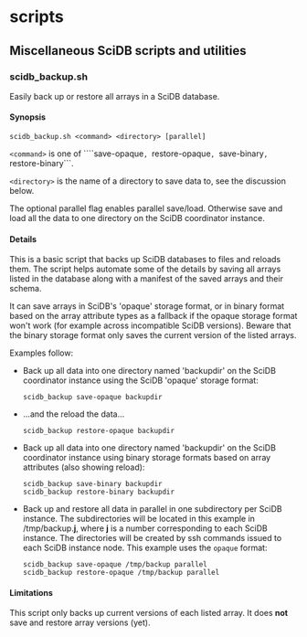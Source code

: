 scripts
=======

## Miscellaneous SciDB scripts and utilities

### scidb_backup.sh

Easily back up or restore all arrays in a SciDB database.

#### Synopsis

```
scidb_backup.sh <command> <directory> [parallel]
```

```<command>``` is one of ````save-opaque```, ```restore-opaque```, ```save-binary```, ```restore-binary```.

```<directory>``` is the name of a directory to save data to, see the discussion below.

The optional parallel flag enables parallel save/load. Otherwise save and load
all the data to one directory on the SciDB coordinator instance.

#### Details
This is a basic script that backs up SciDB databases to files and reloads them.
The script helps automate some of the details by saving all arrays listed in
the database along with a manifest of the saved arrays and their schema.

It can save arrays in SciDB's 'opaque' storage format, or in binary format
based on the array attribute types as a fallback if the opaque storage format
won't work (for example across incompatible SciDB versions). Beware that the
binary storage format only saves the current version of the listed arrays.

Examples follow:

* Back up all data into one directory named 'backupdir' on the SciDB coordinator instance
using the SciDB 'opaque' storage format:

    ```
    scidb_backup save-opaque backupdir
    ```

* ...and the reload the data...

    ```
    scidb_backup restore-opaque backupdir
    ```

* Back up all data into one directory named 'backupdir' on the SciDB coordinator instance
using binary storage formats based on array attributes (also showing reload):

    ```
    scidb_backup save-binary backupdir
    scidb_backup restore-binary backupdir
    ```

* Back up and restore all data in parallel in one subdirectory per SciDB instance. The subdirectories will be located in this example in /tmp/backup.**j**, where **j** is a number corresponding to each SciDB instance. The directories will be created by ssh commands issued to each SciDB instance node. This example uses the `opaque` format:

    ```
    scidb_backup save-opaque /tmp/backup parallel
    scidb_backup restore-opaque /tmp/backup parallel
    ```

#### Limitations

This script only backs up current versions of each listed array. It does **not** save and restore array versions (yet).
